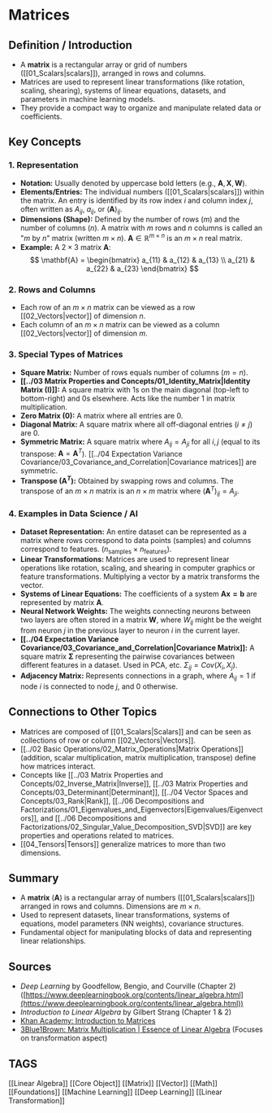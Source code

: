 # Matrices

## Definition / Introduction
*   A **matrix** is a rectangular array or grid of numbers ([[01_Scalars|scalars]]), arranged in rows and columns.
*   Matrices are used to represent linear transformations (like rotation, scaling, shearing), systems of linear equations, datasets, and parameters in machine learning models.
*   They provide a compact way to organize and manipulate related data or coefficients.

## Key Concepts

### 1. Representation
*   **Notation:** Usually denoted by uppercase bold letters (e.g., $\mathbf{A}, \mathbf{X}, \mathbf{W}$).
*   **Elements/Entries:** The individual numbers ([[01_Scalars|scalars]]) within the matrix. An entry is identified by its row index $i$ and column index $j$, often written as $A_{ij}$, $a_{ij}$, or $(\mathbf{A})_{ij}$.
*   **Dimensions (Shape):** Defined by the number of rows ($m$) and the number of columns ($n$). A matrix with $m$ rows and $n$ columns is called an "$m$ by $n$" matrix (written $m \times n$). $\mathbf{A} \in \mathbb{R}^{m \times n}$ is an $m \times n$ real matrix.
*   **Example:** A $2 \times 3$ matrix $\mathbf{A}$:
    $$ \mathbf{A} = \begin{bmatrix} a_{11} & a_{12} & a_{13} \\ a_{21} & a_{22} & a_{23} \end{bmatrix} $$

### 2. Rows and Columns
*   Each row of an $m \times n$ matrix can be viewed as a row [[02_Vectors|vector]] of dimension $n$.
*   Each column of an $m \times n$ matrix can be viewed as a column [[02_Vectors|vector]] of dimension $m$.

### 3. Special Types of Matrices
*   **Square Matrix:** Number of rows equals number of columns ($m = n$).
*   **[[../03 Matrix Properties and Concepts/01_Identity_Matrix|Identity Matrix ($\mathbf{I}$)]]:** A square matrix with 1s on the main diagonal (top-left to bottom-right) and 0s elsewhere. Acts like the number 1 in matrix multiplication.
*   **Zero Matrix ($\mathbf{0}$):** A matrix where all entries are 0.
*   **Diagonal Matrix:** A square matrix where all off-diagonal entries ($i \neq j$) are 0.
*   **Symmetric Matrix:** A square matrix where $A_{ij} = A_{ji}$ for all $i, j$ (equal to its transpose: $\mathbf{A} = \mathbf{A}^T$). [[../04 Expectation Variance Covariance/03_Covariance_and_Correlation|Covariance matrices]] are symmetric.
*   **Transpose ($\mathbf{A}^T$):** Obtained by swapping rows and columns. The transpose of an $m \times n$ matrix is an $n \times m$ matrix where $(\mathbf{A}^T)_{ij} = A_{ji}$.

### 4. Examples in Data Science / AI
*   **Dataset Representation:** An entire dataset can be represented as a matrix where rows correspond to data points (samples) and columns correspond to features. ($n_{\text{samples}} \times n_{\text{features}}$).
*   **Linear Transformations:** Matrices are used to represent linear operations like rotation, scaling, and shearing in computer graphics or feature transformations. Multiplying a vector by a matrix transforms the vector.
*   **Systems of Linear Equations:** The coefficients of a system $\mathbf{Ax = b}$ are represented by matrix $\mathbf{A}$.
*   **Neural Network Weights:** The weights connecting neurons between two layers are often stored in a matrix $\mathbf{W}$, where $W_{ij}$ might be the weight from neuron $j$ in the previous layer to neuron $i$ in the current layer.
*   **[[../04 Expectation Variance Covariance/03_Covariance_and_Correlation|Covariance Matrix]]:** A square matrix $\mathbf{\Sigma}$ representing the pairwise covariances between different features in a dataset. Used in PCA, etc. $\Sigma_{ij} = Cov(X_i, X_j)$.
*   **Adjacency Matrix:** Represents connections in a graph, where $A_{ij} = 1$ if node $i$ is connected to node $j$, and 0 otherwise.

## Connections to Other Topics
*   Matrices are composed of [[01_Scalars|Scalars]] and can be seen as collections of row or column [[02_Vectors|Vectors]].
*   [[../02 Basic Operations/02_Matrix_Operations|Matrix Operations]] (addition, scalar multiplication, matrix multiplication, transpose) define how matrices interact.
*   Concepts like [[../03 Matrix Properties and Concepts/02_Inverse_Matrix|Inverse]], [[../03 Matrix Properties and Concepts/03_Determinant|Determinant]], [[../04 Vector Spaces and Concepts/03_Rank|Rank]], [[../06 Decompositions and Factorizations/01_Eigenvalues_and_Eigenvectors|Eigenvalues/Eigenvectors]], and [[../06 Decompositions and Factorizations/02_Singular_Value_Decomposition_SVD|SVD]] are key properties and operations related to matrices.
*   [[04_Tensors|Tensors]] generalize matrices to more than two dimensions.

## Summary
*   A **matrix** ($\mathbf{A}$) is a rectangular array of numbers ([[01_Scalars|scalars]]) arranged in rows and columns. Dimensions are $m \times n$.
*   Used to represent datasets, linear transformations, systems of equations, model parameters (NN weights), covariance structures.
*   Fundamental object for manipulating blocks of data and representing linear relationships.

## Sources
*   *Deep Learning* by Goodfellow, Bengio, and Courville (Chapter 2) ([https://www.deeplearningbook.org/contents/linear_algebra.html](https://www.deeplearningbook.org/contents/linear_algebra.html))
*   *Introduction to Linear Algebra* by Gilbert Strang (Chapter 1 & 2)
*   [Khan Academy: Introduction to Matrices](https://www.khanacademy.org/math/precalculus/x9e81a4f98389efdf:matrices/x9e81a4f98389efdf:mat-intro/v/introduction-to-the-matrix)
*   [3Blue1Brown: Matrix Multiplication | Essence of Linear Algebra](https://www.youtube.com/watch?v=XkY2DOUCWMU) (Focuses on transformation aspect)

## TAGS
[[Linear Algebra]] [[Core Object]] [[Matrix]] [[Vector]] [[Math]] [[Foundations]] [[Machine Learning]] [[Deep Learning]] [[Linear Transformation]]